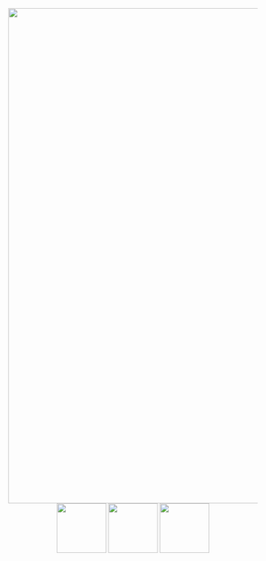 

<img width="1000" src="./pict/cat-cat-lick.gif"/>
<div align="center">
  <img width="100" src="https://media1.tenor.com/m/-tquk_v-Y_YAAAAd/emy-d%C3%A9part.gif"/>
  <img width="100" src="https://media1.tenor.com/m/XjL7dsLyIwwAAAAd/cat-scared.gif"/>
  <img width="100" src="https://media1.tenor.com/m/66B2x3hEPwoAAAAd/hollyweencandy-cat.gif"/>
</div>

